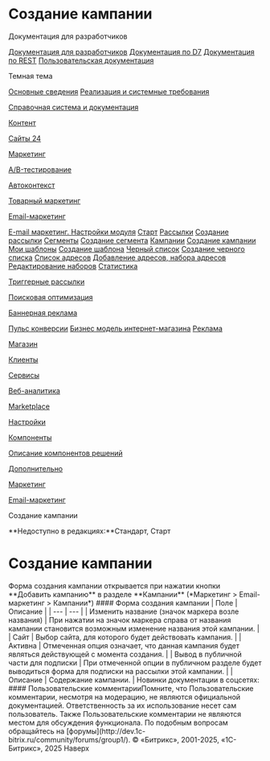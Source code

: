 # Создание кампании

Документация для разработчиков

[Документация для разработчиков](https://dev.1c-bitrix.ru/api_help/)
[Документация по D7](https://dev.1c-bitrix.ru/api_d7/)
[Документация по REST](https://dev.1c-bitrix.ru/rest_help/)
[Пользовательская документация](https://dev.1c-bitrix.ru/user_help/)

Темная тема

[Основные сведения](/user_help/index.php)
[Реализация и системные требования](/user_help/reqintro.php)

[Справочная система и документация](/user_help/help/index.php)

[Контент](/user_help/content/index.php)

[Сайты 24](/user_help/sites24/index.php)

[Маркетинг](/user_help/marketing/index.php)

[A/B-тестирование](/user_help/marketing/ab_testing/index.php)

[Автоконтекст](/user_help/marketing/context_adv/index.php)

[Товарный маркетинг](/user_help/marketing/discounts/index.php)

[Email-маркетинг](/user_help/marketing/sender/index.php)

[E-mail маркетинг. Настройки модуля](/user_help/marketing/sender/settings_email_marketing.php)
[Старт](/user_help/marketing/sender/start.php)
[Рассылки](/user_help/marketing/sender/sender_mailing_admin.php)
[Создание рассылки](/user_help/marketing/sender/create.php)
[Сегменты](/user_help/marketing/sender/segments.php)
[Создание сегмента](/user_help/marketing/sender/segment_creation.php)
[Кампании](/user_help/marketing/sender/campaigns.php)
[Создание кампании](/user_help/marketing/sender/campaign_creation.php)
[Мои шаблоны](/user_help/marketing/sender/sender_template_admin.php)
[Создание шаблона](/user_help/marketing/sender/sender_template_edit.php)
[Черный список](/user_help/marketing/sender/black_list.php)
[Создание черного списка](/user_help/marketing/sender/creating_black_list.php)
[Список адресов](/user_help/marketing/sender/sender_contact_admin.php)
[Добавление адресов, набора адресов](/user_help/marketing/sender/sender_contact_import.php)
[Редактирование наборов](/user_help/marketing/sender/editing_sets.php)
[Статистика](/user_help/marketing/sender/sender_statistics.php)

[Триггерные рассылки](/user_help/marketing/triggered_emails/index.php)

[Поисковая оптимизация](/user_help/marketing/seo/index.php)

[Баннерная реклама](/user_help/marketing/advertising/index.php)

[Пульс конверсии](/user_help/marketing/conversion_pulse.php)
[Бизнес модель интернет-магазина](/user_help/marketing/web_store_business_model.php)
[Реклама](/user_help/marketing/ads.php)

[Магазин](/user_help/store/index.php)

[Клиенты](/user_help/clients/index.php)

[Сервисы](/user_help/service/index.php)

[Веб-аналитика](/user_help/statistic/index.php)

[Marketplace](/user_help/marketplace/index.php)

[Настройки](/user_help/settings/index.php)

[Компоненты](/user_help/components/index.php)

[Описание компонентов решений](/user_help/description_decisions/index.php)

[Дополнительно](/user_help/additional/index.php)

[Маркетинг](/user_help/marketing/index.php)

[Email-маркетинг](/user_help/marketing/sender/index.php)

Создание кампании

**Недоступно в редакциях:**Стандарт, Старт

# Создание кампании

<!--
<h4 id="topictoctitle">В этом разделе
- [Форма создания кампании](#creation_form)
- [Кнопки управления](#buttons)
--!>

Форма создания кампании открывается при нажатии кнопки **Добавить кампанию** в разделе **Кампании** (*Маркетинг > Email-маркетинг > Кампании*)

  

#### Форма создания кампании

| Поле | Описание |
| --- | --- |
| Изменить название (значок маркера возле названия) | При нажатии на значок маркера справа от названия кампании становится возможным изменение названия этой кампании. |
| Сайт | Выбор сайта, для которого будет действовать кампания. |
| Активна | Отмеченная опция означает, что данная кампания будет являться действующей с момента создания. |
| Вывод в публичной части для подписки | При отмеченной опции в публичном разделе будет выводиться форма для подписки на рассылки этой кампании. |
| Описание | Содержание кампании. |

<!--
<h4>Кнопки управления

| Кнопка | Описание |
| --- | --- |
| Сохранить | Сохраняет изменения. |
| Отмена | Сбрасывает все введенные после загрузки формы данные. |

--!>

Новинки документации в соцсетях:

#### Пользовательские комментарииПомните, что Пользовательские комментарии, несмотря на модерацию, не являются официальной документацией. Ответственность за их использование несет сам пользователь. Также Пользовательские комментарии не являются местом для обсуждения функционала. По подобным вопросам обращайтесь на [форумы](http://dev.1c-bitrix.ru/community/forums/group1/).

© «Битрикс», 2001-2025, «1С-Битрикс», 2025

Наверх